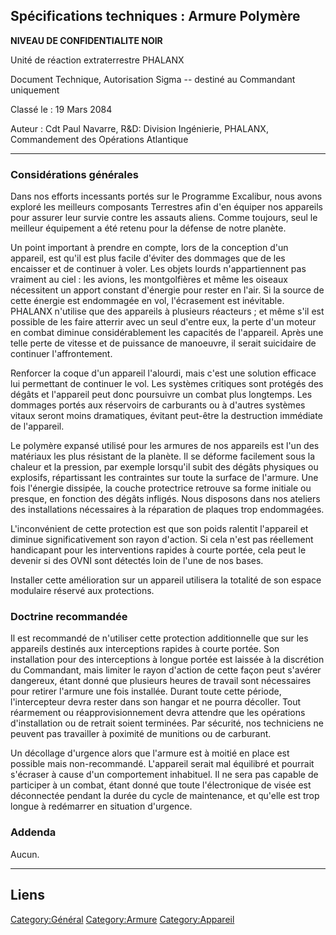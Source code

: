 ## Spécifications techniques : Armure Polymère

**NIVEAU DE CONFIDENTIALITE NOIR**

Unité de réaction extraterrestre PHALANX

Document Technique, Autorisation Sigma -- destiné au Commandant
uniquement

Classé le : 19 Mars 2084

Auteur : Cdt Paul Navarre, R&D: Division Ingénierie, PHALANX,
Commandement des Opérations Atlantique

------------------------------------------------------------------------

### Considérations générales

Dans nos efforts incessants portés sur le Programme Excalibur, nous
avons exploré les meilleurs composants Terrestres afin d'en équiper nos
appareils pour assurer leur survie contre les assauts aliens. Comme
toujours, seul le meilleur équipement a été retenu pour la défense de
notre planète.

Un point important à prendre en compte, lors de la conception d'un
appareil, est qu'il est plus facile d'éviter des dommages que de les
encaisser et de continuer à voler. Les objets lourds n'appartiennent pas
vraiment au ciel : les avions, les montgolfières et même les oiseaux
nécessitent un apport constant d'énergie pour rester en l'air. Si la
source de cette énergie est endommagée en vol, l'écrasement est
inévitable. PHALANX n'utilise que des appareils à plusieurs réacteurs ;
et même s'il est possible de les faire atterrir avec un seul d'entre
eux, la perte d'un moteur en combat diminue considérablement les
capacités de l'appareil. Après une telle perte de vitesse et de
puissance de manoeuvre, il serait suicidaire de continuer
l'affrontement.

Renforcer la coque d'un appareil l'alourdi, mais c'est une solution
efficace lui permettant de continuer le vol. Les systèmes critiques sont
protégés des dégâts et l'appareil peut donc poursuivre un combat plus
longtemps. Les dommages portés aux réservoirs de carburants ou à
d'autres systèmes vitaux seront moins dramatiques, évitant peut-être la
destruction immédiate de l'appareil.

Le polymère expansé utilisé pour les armures de nos appareils est l'un
des matériaux les plus résistant de la planète. Il se déforme facilement
sous la chaleur et la pression, par exemple lorsqu'il subit des dégâts
physiques ou explosifs, répartissant les contraintes sur toute la
surface de l'armure. Une fois l'énergie dissipée, la couche protectrice
retrouve sa forme initiale ou presque, en fonction des dégâts infligés.
Nous disposons dans nos ateliers des installations nécessaires à la
réparation de plaques trop endommagées.

L'inconvénient de cette protection est que son poids ralentit l'appareil
et diminue significativement son rayon d'action. Si cela n'est pas
réellement handicapant pour les interventions rapides à courte portée,
cela peut le devenir si des OVNI sont détectés loin de l'une de nos
bases.

Installer cette amélioration sur un appareil utilisera la totalité de
son espace modulaire réservé aux protections.

### Doctrine recommandée

Il est recommandé de n'utiliser cette protection additionnelle que sur
les appareils destinés aux interceptions rapides à courte portée. Son
installation pour des interceptions à longue portée est laissée à la
discrétion du Commandant, mais limiter le rayon d'action de cette façon
peut s'avérer dangereux, étant donné que plusieurs heures de travail
sont nécessaires pour retirer l'armure une fois installée. Durant toute
cette période, l'intercepteur devra rester dans son hangar et ne pourra
décoller. Tout réarmement ou réapprovisionnement devra attendre que les
opérations d'installation ou de retrait soient terminées. Par sécurité,
nos techniciens ne peuvent pas travailler à poximité de munitions ou de
carburant.

Un décollage d'urgence alors que l'armure est à moitié en place est
possible mais non-recommandé. L'appareil serait mal équilibré et
pourrait s'écraser à cause d'un comportement inhabituel. Il ne sera pas
capable de participer à un combat, étant donné que toute l'électronique
de visée est déconnectée pendant la durée du cycle de maintenance, et
qu'elle est trop longue à redémarrer en situation d'urgence.

### Addenda

Aucun.

------------------------------------------------------------------------

## Liens

[Category:Général](Category:Général "wikilink")
[Category:Armure](Category:Armure "wikilink")
[Category:Appareil](Category:Appareil "wikilink")